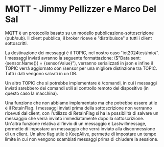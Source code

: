 # MQTT - Jimmy Pellizzer e Marco Del Sal

MQTT è un protocollo basato su un modello pubblicazione-sottoscrizione (pub/sub). Il client pubblica, il broker riceve e "distribuisce" a tutti i client sottoscritti.

La destinazione dei messaggi è il TOPIC, nel nostro caso "iot2024test/mio/". I messaggi inviati avranno la seguente formattazione: ($"Data sent: {sensor.Name()} = {sensorValue}"), verranno serializzati in json e infine il TOPIC verrà aggiornato con /sensor per una migliore distinzione tra TOPIC. Tutti i dati vengono salvati in un DB.

Un altro TOPIC che si potrebbe implementare è /comandi, in cui i messaggi inviati sarebbero dei comandi utili al controllo remoto del dispositivo (in questo caso la macchina).

Una funzione che non abbiamo implementato ma che potrebbe essere utile è il RetainFlag. I messaggi inviati prima della sottoscrizione non verranno ricevuti dal client, con l'utilizzo di RetainFlag si ha la possibilità di salvare un messaggio che verrà inviato immediatamente dopo la sottoscrizione.
Un'altra funzione relativa all'invio di un messaggio è Lastwillmessage, permette di impostare un messaggio che verrà inviato alla disconnessione di un client.
Un altro flag utile è KeepAlive, permette di impostare un tempo limite in cui non vengono scambiati messaggi prima di chiudere la sessione.
